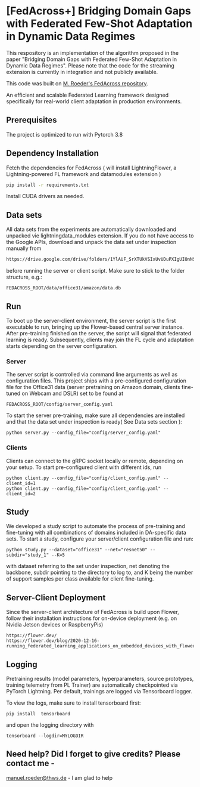 ﻿
# [FedAcross+] Bridging Domain Gaps with Federated Few-Shot Adaptation in Dynamic Data Regimes

This respository is an implementation of the algorithm proposed in the paper "Bridging Domain Gaps with Federated Few-Shot Adaptation in Dynamic Data Regimes".
Please note that the code for the streaming extension is currently in integration and not publicly available.

This code was built on [M. Roeder's FedAcross repository](https://github.com/cairo-thws/FedAcross).



An efficient and  scalable Federated Learning framework designed specifically for
real-world client adaptation in production environments.

## Prerequisites
The project is optimized to run with Pytorch 3.8

## Dependency Installation

Fetch the dependencies for FedAcross ( will install LightningFlower, a Lightning-powered FL framework and datamodules extension )
```sh
pip install -r requirements.txt
```
Install CUDA drivers as needed. 
## Data sets

All data sets from the experiments are automatically downloaded and unpacked vie lightningdata_modules extension.
If you do not have access to the Google APIs, download and unpack the data set under inspection manually from
```sh
https://drive.google.com/drive/folders/1YlAUF_SrXTUkVSIxUvUDuPXIgUIOnNSR?usp=drive_link
```
before running the server or client script. Make sure to stick to the folder structure, e.g.:
```
FEDACROSS_ROOT/data/office31/amazon/data.db
```

## Run
To boot up the server-client environment, the server script is the first executable to run, bringing up the Flower-based central server instance.
After pre-training finished on the server, the script will signal that federated learning is ready. Subsequently, clients may join the FL cycle and adaptation
starts depending on the server configuration.
### Server
The server script is controlled via command line arguments as well as configuration files.
This project ships with a pre-configured configuration file for the Office31 data (server pretraining on Amazon domain, clients fine-tuned on Webcam and DSLR) set to be found at
```
FEDACROSS_ROOT/config/server_config.yaml
```
To start the server pre-training, make sure all dependencies are installed and that the data set under inspection is ready( See Data sets section ):
```
python server.py --config_file="config/server_config.yaml"
```
### Clients
Clients can connect to the gRPC socket locally or remote, depending on your setup.
To start pre-configured client with different ids, run
```
python client.py --config_file="config/client_config.yaml" --client_id=1
python client.py --config_file="config/client_config.yaml" --client_id=2
```
## Study
We developed a study script to automate the process of pre-training and fine-tuning with all combinations
of domains included in DA-specific data sets. To start a study, configure your server/client configuration file
and run:
```
python study.py --dataset="office31" --net="resnet50" --subdir="study_1" --K=5
```
with dataset referring to the set under inspection, net denoting the backbone, subdir pointing to the directory to log to, and K being the
number of support samples per class available for client fine-tuning.

## Server-Client Deployment
Since the server-client architecture of FedAcross is build upon Flower, follow their installation instructions for on-device deployment (e.g. on Nvidia Jetson devices or RaspberryPis)
```
https://flower.dev/
https://flower.dev/blog/2020-12-16-running_federated_learning_applications_on_embedded_devices_with_flower/
```

## Logging
Pretraining results (model parameters, hyperparameters, source prototypes, training telemetry from PL Trainer) are automatically checkpointed via PyTorch Lightning.
Per default, trainings are logged via Tensorboard logger.

To view the logs, make sure to install tensorboard first:
```
pip install  tensorboard
```
and open the logging directory with
```
tensorboard --logdir=MYLOGDIR
```

## Need help? Did I forget to give credits? Please contact me -
manuel.roeder@thws.de - I am glad to help

